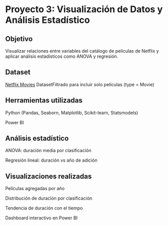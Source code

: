 # Proyecto 3: Visualización de Datos y Análisis Estadístico

## Objetivo

Visualizar relaciones entre variables del catálogo de películas de Netflix y aplicar análisis estadísticos como ANOVA y regresión.

## Dataset

[Netflix Movies](https://www.kaggle.com/datasets/shivamb/netflix-shows) 
DatasetFiltrado para incluir solo películas (type = Movie)

## Herramientas utilizadas

Python (Pandas, Seaborn, Matplotlib, Scikit-learn, Statsmodels)

Power BI

## Análisis estadístico

ANOVA: duración media por clasificación

Regresión lineal: duración vs año de adición

## Visualizaciones realizadas

Películas agregadas por año

Distribución de duración por clasificación

Tendencia de duración con el tiempo

Dashboard interactivo en Power BI



